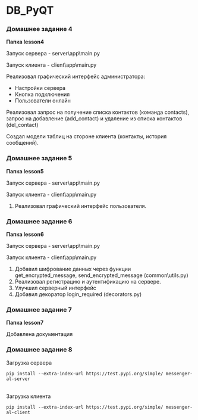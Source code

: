 # DB_PyQT

<h3>Домашнее задание 4</h3>
<p><b>Папка lesson4</b></p>
<p>Запуск сервера - server\app\main.py</p>
<p>Запуск клиента - client\app\main.py</p>

<p>Реализовал графический интерфейс администратора:</p>
<ul>
  <li>Настройки сервера</li>
  <li>Кнопка подключения</li>
  <li>Пользователи онлайн</li>
 </ul>
 
 <p>Реализовал запрос на получение списка контактов (команда contacts), запрос на добавление (add_contact) и удаление из списка контактов (del_contact)</p>
 <p>Создал модели таблиц на стороне клиента (контакты, история сообщений).</p>


<h3>Домашнее задание 5</h3>
<p><b>Папка lesson5</b></p>
<p>Запуск сервера - server\app\main.py</p>
<p>Запуск клиента - client\app\main.py</p>

1. Реализовал графический интерфейс пользователя.


<h3>Домашнее задание 6</h3>
<p><b>Папка lesson6</b></p>
<p>Запуск сервера - server\app\main.py</p>
<p>Запуск клиента - client\app\main.py</p>

1. Добавил шифрование данных через функции get_encrypted_message, send_encrypted_message (common\utils.py)
2. Реализовал регистрацию и аутентификацию на сервере.
3. Улучшил серверный интерфейс
4. Добавил декоратор login_required (decorators.py)

<h3>Домашнее задание 7</h3>
<p><b>Папка lesson7</b></p>
<p>Добавлена документация</p>

<h3>Домашнее задание 8</h3>

<p>Загрузка сервера</p>
<code>pip install --extra-index-url https://test.pypi.org/simple/ messenger-al-server</code>
<br><br>
<p>Загрузка клиента</p>
<code>pip install --extra-index-url https://test.pypi.org/simple/ messenger-al-client</code>
